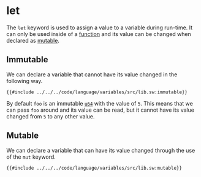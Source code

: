 # let

The `let` keyword is used to assign a value to a variable during run-time. It can only be used inside of a [function](../functions/index.md) and its value can be changed when declared as [mutable](#mutable).

## Immutable

We can declare a variable that cannot have its value changed in the following way.

```sway
{{#include ../../../code/language/variables/src/lib.sw:immutable}}
```

By default `foo` is an immutable [`u64`](../built-ins/index.md#primitive-types) with the value of `5`. This means that we can pass `foo` around and its value can be read, but it cannot have its value changed from `5` to any other value.

## Mutable

We can declare a variable that can have its value changed through the use of the `mut` keyword.

```sway
{{#include ../../../code/language/variables/src/lib.sw:mutable}}
```

